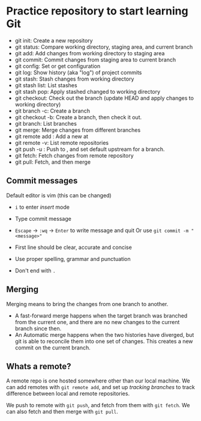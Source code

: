 # Practice repository to start learning Git

- git init: Create a new repository
- git status: Compare working directory, staging area, and current branch
- git add: Add changes from working directory to staging area
- git commit: Commit changes from staging area to current branch
- git config: Set or get configuration
- git log: Show history (aka "log") of project commits
- git stash: Stash changes from working directory
- git stash list: List stashes
- git stash pop: Apply stashed changed to working directory
- git checkout: Check out the branch (update HEAD and apply changes to working directory)
- git branch -c: Create a branch
- git checkout -b: Create a branch, then check it out.
- git branch: List branches
- git merge: Merge changes from different branches
- git remote add <remote> <url>: Add a new <remote> at <url>
- git remote -v: List remote repositories
- git push -u <remote> <branch>: Push <branch> to <remote>, and set default upstream for a branch.
- git fetch: Fetch changes from remote repository
- git pull: Fetch, and then merge


## Commit messages

Default editor is vim (this can be changed)
- `i` to enter *insert* mode
- Type commit message
- `Escape` -> `:wq` -> `Enter` to write message and quit Or use `git commit -m "<message>"`

- First line should be clear, accurate and concise
- Use proper spelling, grammar and punctuation
- Don't end with `.`


## Merging

Merging means to bring the changes from one branch to another.

- A fast-forward merge happens when the target branch was branched from the current one, and there are no new changes to the current branch since then.
- An Automatic merge happens when the two histories have diverged, but git is able to reconcile them into one set of changes. This creates a new commit on the current branch.


## Whats a remote?

A remote repo is one hosted somewhere other than our local machine. We can add remotes with `git remote add`, and set up *tracking branches* to track difference between local and remote repositories.

We push to remote with `git push`, and fetch from them with `git fetch`. We can also fetch and then merge with `git pull`.

